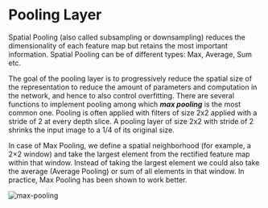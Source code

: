 # Pooling Layer

Spatial Pooling (also called subsampling or downsampling) reduces the dimensionality of each feature map but retains the most important information. Spatial Pooling can be of different types: Max, Average, Sum etc.

The goal of the pooling layer is to progressively reduce the spatial size of the representation to reduce the amount of parameters and computation in the network, and hence to also control overfitting. There are several functions to implement pooling among which ***max pooling*** is the most common one. Pooling is often applied with filters of size 2x2 applied with a stride of 2 at every depth slice. A pooling layer of size 2x2 with stride of 2 shrinks the input image to a 1/4 of its original size.

In case of Max Pooling, we define a spatial neighborhood (for example, a 2×2 window) and take the largest element from the rectified feature map within that window. Instead of taking the largest element we could also take the average (Average Pooling) or sum of all elements in that window. In practice, Max Pooling has been shown to work better.

![max-pooling](https://ujwlkarn.files.wordpress.com/2016/08/screen-shot-2016-08-10-at-3-38-39-am.png?w=988)

